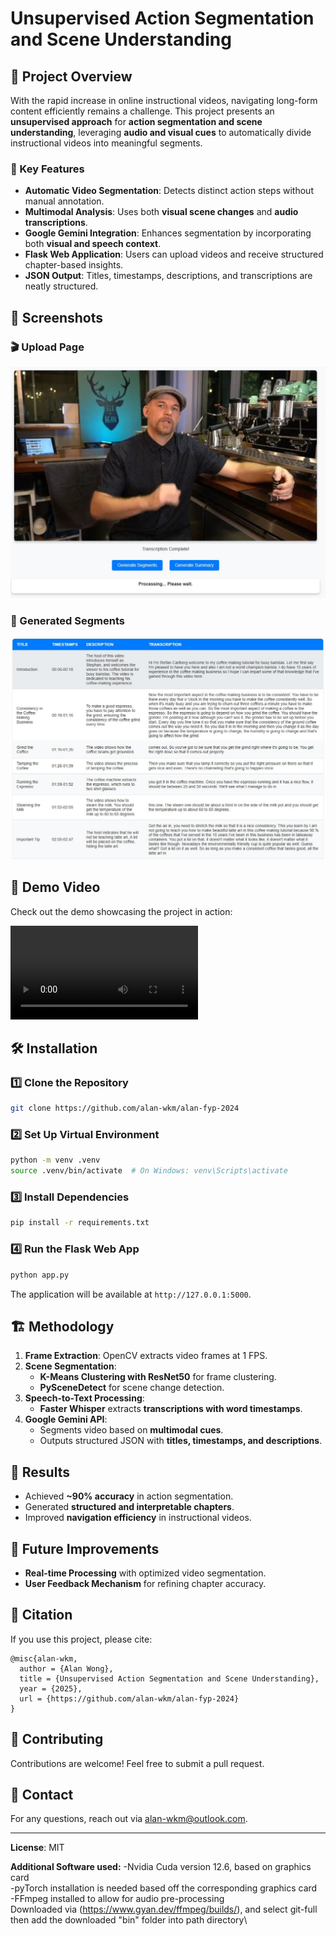 # Unsupervised Action Segmentation and Scene Understanding

## 🚀 Project Overview
With the rapid increase in online instructional videos, navigating long-form content efficiently remains a challenge. This project presents an **unsupervised approach** for **action segmentation and scene understanding**, leveraging **audio and visual cues** to automatically divide instructional videos into meaningful segments.

### 🔹 Key Features
- **Automatic Video Segmentation**: Detects distinct action steps without manual annotation.
- **Multimodal Analysis**: Uses both **visual scene changes** and **audio transcriptions**.
- **Google Gemini Integration**: Enhances segmentation by incorporating both **visual and speech context**.
- **Flask Web Application**: Users can upload videos and receive structured chapter-based insights.
- **JSON Output**: Titles, timestamps, descriptions, and transcriptions are neatly structured.

## 📸 Screenshots
### 🎬 Upload Page
![Upload Page](static/assets/Flask_Upload.JPG)
### 📑 Generated Segments
![Segments](static/assets/Flask_Segments.JPG)

## 🎥 Demo Video
Check out the demo showcasing the project in action:

![Demo Video](assets/Unsupervised_Action_Segmentation_Demo.mp4)

## 🛠️ Installation
### 1️⃣ Clone the Repository
```bash
git clone https://github.com/alan-wkm/alan-fyp-2024
```

### 2️⃣ Set Up Virtual Environment
```bash
python -m venv .venv
source .venv/bin/activate  # On Windows: venv\Scripts\activate
```

### 3️⃣ Install Dependencies
```bash
pip install -r requirements.txt
```

### 4️⃣ Run the Flask Web App
```bash
python app.py
```
The application will be available at `http://127.0.0.1:5000`.

## 🏗️ Methodology
1. **Frame Extraction**: OpenCV extracts video frames at 1 FPS.
2. **Scene Segmentation**:
   - **K-Means Clustering with ResNet50** for frame clustering.
   - **PySceneDetect** for scene change detection.
3. **Speech-to-Text Processing**:
   - **Faster Whisper** extracts **transcriptions with word timestamps**.
4. **Google Gemini API**:
   - Segments video based on **multimodal cues**.
   - Outputs structured JSON with **titles, timestamps, and descriptions**.

## 📌 Results
- Achieved **~90% accuracy** in action segmentation.
- Generated **structured and interpretable chapters**.
- Improved **navigation efficiency** in instructional videos.

## 🚀 Future Improvements
- **Real-time Processing** with optimized video segmentation.
- **User Feedback Mechanism** for refining chapter accuracy.

## 📜 Citation
If you use this project, please cite:
```
@misc{alan-wkm,
  author = {Alan Wong},
  title = {Unsupervised Action Segmentation and Scene Understanding},
  year = {2025},
  url = {https://github.com/alan-wkm/alan-fyp-2024}
}
```

## 🤝 Contributing
Contributions are welcome! Feel free to submit a pull request.

## 📧 Contact
For any questions, reach out via [alan-wkm@outlook.com](mailto:alan-wkm@outlook.com).

---
**License**: MIT


**Additional Software used:**
-Nvidia Cuda version 12.6, based on graphics card\
-pyTorch installation is needed based off the corresponding graphics card\
-FFmpeg installed to allow for audio pre-processing\
Downloaded via (https://www.gyan.dev/ffmpeg/builds/), and select git-full then add the downloaded "bin" folder into path directory\